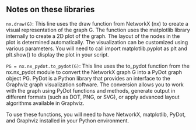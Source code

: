 ## Notes on these libraries

`nx.draw(G)`: This line uses the draw function from NetworkX (nx) to create a visual representation of the graph G. The function uses the matplotlib library internally to create a 2D plot of the graph. The layout of the nodes in the plot is determined automatically. The visualization can be customized using various parameters. You will need to call import matplotlib.pyplot as plt and plt.show() to display the plot in your script.

`PG = nx.nx_pydot.to_pydot(G)`: This line uses the to_pydot function from the nx.nx_pydot module to convert the NetworkX graph G into a PyDot graph object PG. PyDot is a Python library that provides an interface to the Graphviz graph visualization software. The conversion allows you to work with the graph using PyDot functions and methods, generate output in different formats (such as DOT, PNG, or SVG), or apply advanced layout algorithms available in Graphviz.

To use these functions, you will need to have NetworkX, matplotlib, PyDot, and Graphviz installed in your Python environment.